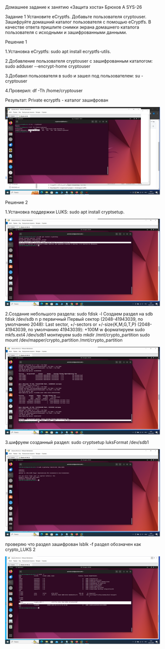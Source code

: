 Домашнее задание к занятию «Защита хоста» Брюхов А SYS-26

Задание 1
Установите eCryptfs.
Добавьте пользователя cryptouser.
Зашифруйте домашний каталог пользователя с помощью eCryptfs.
В качестве ответа пришлите снимки экрана домашнего каталога пользователя с исходными и зашифрованными данными.

Решение 1

1.Установка eCryptfs:
    sudo apt install ecryptfs-utils.

2.Добавление пользователя cryptouser с зашифрованным каталогом:
    sudo adduser --encrypt-home cryptouser

3.Добавил пользователя в sudo и зашел под пользователем:
    su - cryptouser

4.Проверил:
    df -Th /home/cryptouser

Результат: Private ecryptfs - каталог зашифрован

![Задание 1](решение1.png)

Решение 2

1.Установка поддержки LUKS:
    sudo apt install cryptsetup.

![Задание 2](Решение21.png)

2.Создание небольшого раздела:
    sudo fdisk -l
Создаем раздел на sdb
    fdisk /dev/sdb
    n
    p первичный
    Первый сектор (2048-41943039, по умолчанию 2048):
    Last sector, +/-sectors or +/-size{K,M,G,T,P} (2048-41943039, по умолчанию 41943039): +100M
    w
форматируем
    sudo mkfs.ext4 /dev/sdb1
монтируем
    sudo mkdir /mnt/crypto_partition
    sudo mount /dev/mapper/crypto_partition /mnt/crypto_partition

![Задание 2](Решение22.png)

3.шифруем созданный раздел: 
    sudo cryptsetup luksFormat /dev/sdb1

![Задание 2](Решение23.png)

проверяю что раздел зашифрован
    lsblk -f
раздел обозначен как crypto_LUKS 2

![Задание 2](Решение24.png)
